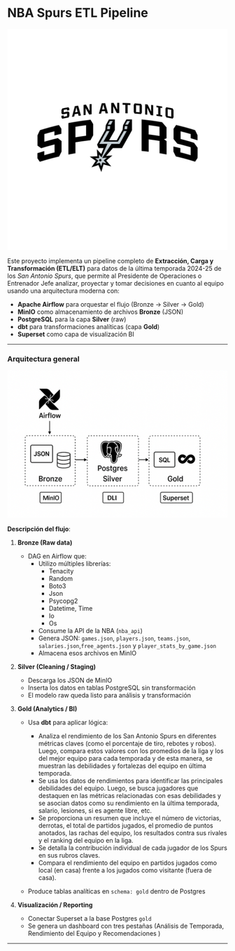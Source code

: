 # NBA Spurs ETL Pipeline

![alt text](image-1.png)

Este proyecto implementa un pipeline completo de **Extracción, Carga y Transformación (ETL/ELT)** para datos de la última temporada 2024-25 de los *San Antonio Spurs*, que permite al Presidente de Operaciones o Entrenador Jefe analizar, proyectar y tomar decisiones en cuanto al equipo usando una arquitectura moderna con:

- **Apache Airflow** para orquestar el flujo (Bronze → Silver → Gold)  
- **MinIO** como almacenamiento de archivos **Bronze** (JSON)  
- **PostgreSQL** para la capa **Silver** (raw)  
- **dbt** para transformaciones analíticas (capa **Gold**)  
- **Superset** como capa de visualización BI

---

###  Arquitectura general


![alt text](image.png)


**Descripción del flujo**:

1. **Bronze (Raw data)**  
   - DAG en Airflow que:
     - Utilizo múltiples librerías: 
         - Tenacity
         - Random
         - Boto3
         - Json
         - Psycopg2
         - Datetime, Time
         - Io
         - Os
     - Consume la API de la NBA (`nba_api`)  
     - Genera JSON: `games.json`, `players.json`, `teams.json`, `salaries.json`,`free_agents.json` y `player_stats_by_game.json`  
     - Almacena esos archivos en MinIO

2. **Silver (Cleaning / Staging)**  
   - Descarga los JSON de MinIO  
   - Inserta los datos en tablas PostgreSQL sin transformación  
   - El modelo raw queda listo para análisis y transformación

3. **Gold (Analytics / BI)**  
   - Usa **dbt** para aplicar lógica:
      - Analiza el rendimiento de los San Antonio Spurs en diferentes métricas claves (como el porcentaje de tiro, rebotes y robos). Luego, compara estos valores con los promedios de la liga y los del mejor equipo para cada temporada y de esta manera, se
      muestran las debilidades y fortalezas del equipo en última temporada.
      - Se usa los datos de rendimientos para identificar las principales debilidades del equipo. Luego, se busca jugadores que destaquen en las métricas relacionadas con esas debilidades y se asocian datos como su rendimiento en la última temporada, salario,
      lesiones, si es agente libre, etc.
      - Se proporciona un resumen que incluye el número de victorias, derrotas, el total de partidos jugados, el promedio de puntos anotados, las rachas del equipo, los resultados contra sus rivales y el ranking del equipo en la liga.
      - Se detalla la contribución individual de cada jugador de los Spurs en sus rubros claves.
      - Compara el rendimiento del equipo en partidos jugados como local (en casa) frente a los jugados como visitante (fuera de casa).

   - Produce tablas analíticas en `schema: gold` dentro de Postgres

4. **Visualización / Reporting**  
   - Conectar Superset a la base Postgres `gold`  
   - Se genera un dashboard con tres pestañas (Análisis de Temporada, Rendimiento del Equipo y Recomendaciones )

---
